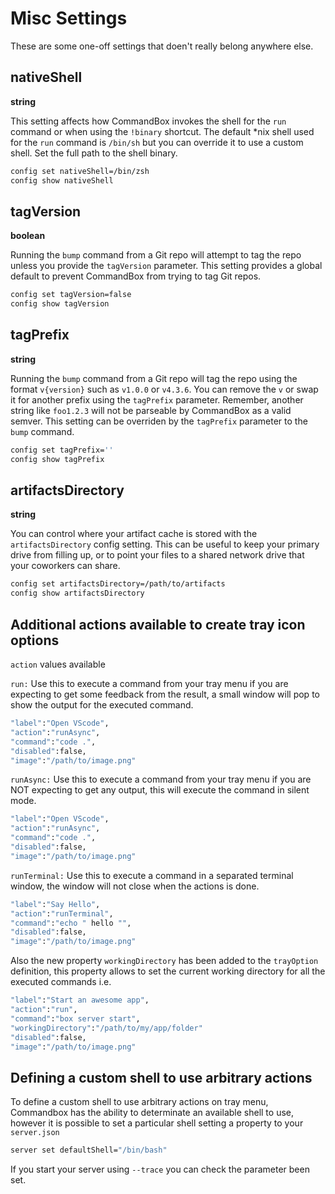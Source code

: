 # Misc Settings

These are some one-off settings that doen't really belong anywhere else.

## nativeShell

**string**

This setting affects how CommandBox invokes the shell for the `run` command or when using the `!binary` shortcut. The default \*nix shell used for the `run` command is `/bin/sh` but you can override it to use a custom shell. Set the full path to the shell binary.

```bash
config set nativeShell=/bin/zsh
config show nativeShell
```

## tagVersion

**boolean**

Running the `bump` command from a Git repo will attempt to tag the repo unless you provide the `tagVersion` parameter. This setting provides a global default to prevent CommandBox from trying to tag Git repos.

```bash
config set tagVersion=false
config show tagVersion
```

## tagPrefix

**string**

Running the `bump` command from a Git repo will tag the repo using the format `v{version}` such as `v1.0.0` or `v4.3.6`. You can remove the `v` or swap it for another prefix using the `tagPrefix` parameter. Remember, another string like `foo1.2.3` will not be parseable by CommandBox as a valid semver. This setting can be overriden by the `tagPrefix` parameter to the `bump` command.

```bash
config set tagPrefix=''
config show tagPrefix
```

## artifactsDirectory

**string**

You can control where your artifact cache is stored with the `artifactsDirectory` config setting. This can be useful to keep your primary drive from filling up, or to point your files to a shared network drive that your coworkers can share.

```bash
config set artifactsDirectory=/path/to/artifacts
config show artifactsDirectory
```

## Additional actions available to create tray icon options

`action` values available

`run:` Use this to execute a command from your tray menu if you are expecting to get some feedback from the result, a small window will pop to show the output for the executed command.

```bash
"label":"Open VScode",
"action":"runAsync",
"command":"code .",
"disabled":false,
"image":"/path/to/image.png"
```

`runAsync:` Use this to execute a command from your tray menu if you are NOT expecting to get any output, this will execute the command in silent mode.

```bash
"label":"Open VScode",
"action":"runAsync",
"command":"code .",
"disabled":false,
"image":"/path/to/image.png"
```

`runTerminal:` Use this to execute a command in a separated terminal window, the window will not close when the actions is done.

```bash
"label":"Say Hello",
"action":"runTerminal",
"command":"echo " hello "",
"disabled":false,
"image":"/path/to/image.png"
```

Also the new property `workingDirectory` has been added to the `trayOption` definition, this property allows to set the current working directory for all the executed commands i.e.

```bash
"label":"Start an awesome app",
"action":"run",
"command":"box server start",
"workingDirectory":"/path/to/my/app/folder"
"disabled":false,
"image":"/path/to/image.png"
```

## Defining a custom shell to use arbitrary actions

To define a custom shell to use arbitrary actions on tray menu, Commandbox has the ability to determinate an available shell to use, however it is possible to set a particular shell setting a property to your `server.json`

```bash
server set defaultShell="/bin/bash"
```

If you start your server using  `--trace` you can check the parameter been set.